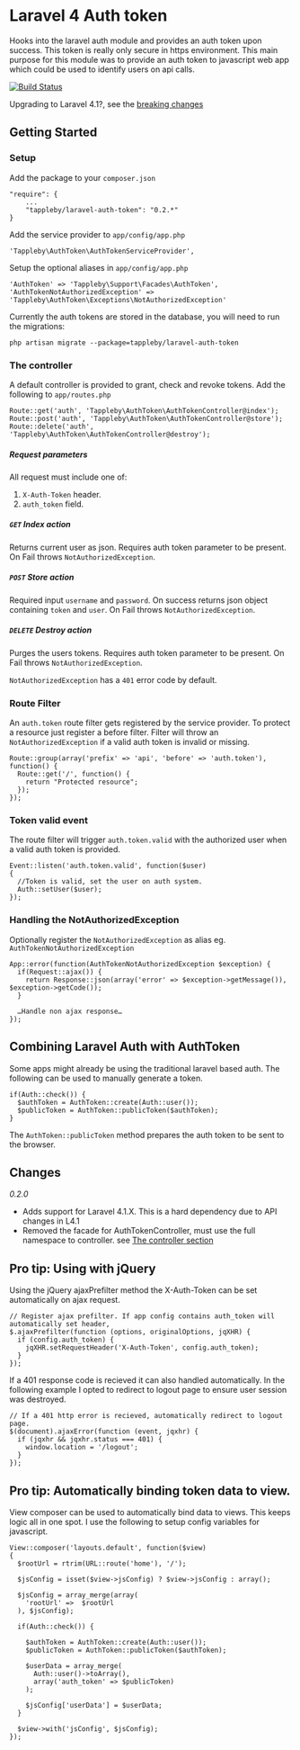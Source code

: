 # Laravel 4 Auth token

Hooks into the laravel auth module and provides an auth token upon success. This token is really only secure in https environment. This main purpose for this module was to provide an auth token to javascript web app which could be used to identify users on api calls.

[![Build Status](https://travis-ci.org/tappleby/laravel-auth-token.png?branch=master)](https://travis-ci.org/tappleby/laravel-auth-token)

Upgrading to Laravel 4.1?, see the [breaking changes](#changes) 

## Getting Started

### Setup

Add the package to your `composer.json`

    "require": {
		...
        "tappleby/laravel-auth-token": "0.2.*"
    }

Add the service provider to `app/config/app.php`

	'Tappleby\AuthToken\AuthTokenServiceProvider',
	
Setup the optional aliases in `app/config/app.php`

	'AuthToken' => 'Tappleby\Support\Facades\AuthToken',
    'AuthTokenNotAuthorizedException' => 'Tappleby\AuthToken\Exceptions\NotAuthorizedException'
    
Currently the auth tokens are stored in the database, you will need to run the migrations:

	php artisan migrate --package=tappleby/laravel-auth-token

### The controller

A default controller is provided to grant, check and revoke tokens. Add the following to `app/routes.php`

	Route::get('auth', 'Tappleby\AuthToken\AuthTokenController@index');
	Route::post('auth', 'Tappleby\AuthToken\AuthTokenController@store');
	Route::delete('auth', 'Tappleby\AuthToken\AuthTokenController@destroy');

##### Request parameters

All request must include one of:

1. `X-Auth-Token` header.
2. `auth_token` field.

##### `GET` Index action

Returns current user as json. Requires auth token parameter to be present. On Fail throws `NotAuthorizedException`.   

##### `POST` Store action

Required input `username` and `password`. On success returns json object containing `token` and `user`. On Fail throws `NotAuthorizedException`.

##### `DELETE` Destroy action

Purges the users tokens. Requires auth token parameter to be present. On Fail throws `NotAuthorizedException`.

`NotAuthorizedException` has a `401` error code by default.
    
### Route Filter

An `auth.token` route filter gets registered by the service provider. To protect a resource just register a before filter. Filter will throw an `NotAuthorizedException` if a valid auth token is invalid or missing.

	Route::group(array('prefix' => 'api', 'before' => 'auth.token'), function() {
	  Route::get('/', function() {
	    return "Protected resource";
	  });
	});	 
	
### Token valid event

The route filter will trigger `auth.token.valid` with the authorized user when a valid auth token is provided. 

	Event::listen('auth.token.valid', function($user)
	{
	  //Token is valid, set the user on auth system.
	  Auth::setUser($user);
	}); 
    
### Handling the NotAuthorizedException

Optionally register the `NotAuthorizedException` as alias eg. `AuthTokenNotAuthorizedException`

	App::error(function(AuthTokenNotAuthorizedException $exception) {
	  if(Request::ajax()) {
	    return Response::json(array('error' => $exception->getMessage()), $exception->getCode());
	  }
	  
	  …Handle non ajax response…
	});

## Combining Laravel Auth with AuthToken

Some apps might already be using the traditional laravel based auth. The following can be used to manually generate a token.

	if(Auth::check()) {
	  $authToken = AuthToken::create(Auth::user());
      $publicToken = AuthToken::publicToken($authToken);
	}
	
The `AuthToken::publicToken` method prepares the auth token to be sent to the browser.

## Changes

*0.2.0*

- Adds support for Laravel 4.1.X. This is a hard dependency due to API changes in L4.1
- Removed the facade for AuthTokenController, must use the full namespace to controller. see [The controller section](#the-controller)


## Pro tip: Using with jQuery

Using the jQuery ajaxPrefilter method the X-Auth-Token can be set automatically on ajax request.

	// Register ajax prefilter. If app config contains auth_token will automatically set header,
	$.ajaxPrefilter(function (options, originalOptions, jqXHR) {
	  if (config.auth_token) {
	    jqXHR.setRequestHeader('X-Auth-Token', config.auth_token);
	  }
	});
	
If a 401 response code is recieved it can also handled automatically. In the following example I opted to redirect to logout page to ensure user session was destroyed.

	// If a 401 http error is recieved, automatically redirect to logout page.
	$(document).ajaxError(function (event, jqxhr) {
	  if (jqxhr && jqxhr.status === 401) {
	    window.location = '/logout';
	  }
	});
	
## Pro tip: Automatically binding token data to view.

View composer can be used to automatically bind data to views. This keeps logic all in one spot. I use the following to setup config variables for javascript.

    View::composer('layouts.default', function($view)
    {
      $rootUrl = rtrim(URL::route('home'), '/');
    
      $jsConfig = isset($view->jsConfig) ? $view->jsConfig : array();
    
      $jsConfig = array_merge(array(
        'rootUrl' =>  $rootUrl
      ), $jsConfig);
    
      if(Auth::check()) {
    
        $authToken = AuthToken::create(Auth::user());
        $publicToken = AuthToken::publicToken($authToken);
    
        $userData = array_merge(
          Auth::user()->toArray(),
          array('auth_token' => $publicToken)
        );
    
        $jsConfig['userData'] = $userData;
      }
    
      $view->with('jsConfig', $jsConfig);
    });
